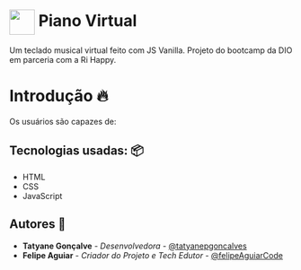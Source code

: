 <h1>
  <img align="center" width="45px" src="https://hermes.digitalinnovation.one/assets/diome/logo-minimized.png">
  Piano Virtual
</h1>

Um teclado musical virtual feito com JS Vanilla. Projeto do bootcamp da DIO em parceria com a Ri Happy.


 
#  Introdução 🔥
Os usuários são capazes de:




## Tecnologias usadas: 📦
- HTML
- CSS
- JavaScript 

##  Autores 👷

- **Tatyane Gonçalve** - *Desenvolvedora* - [@tatyanepgoncalves](https://github.com/tatyanepgoncalves)
- **Felipe Aguiar** - *Criador do Projeto e Tech Edutor* - [@felipeAguiarCode](https://github.com/felipeAguiarCode)